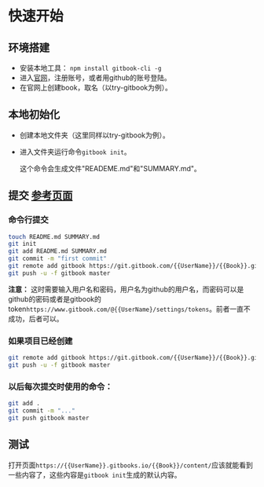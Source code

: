 # 快速开始

## 环境搭建

-   安装本地工具： `npm install gitbook-cli -g`
-   进入[官网](https://www.gitbook.com)，注册账号，或者用github的账号登陆。
-   在官网上创建book，取名（以try-gitbook为例）。

## 本地初始化

-   创建本地文件夹（这里同样以try-gitbook为例）。
-   进入文件夹运行命令`gitbook init`。

    这个命令会生成文件"READEME.md"和"SUMMARY.md"。

## 提交 [参考页面](https://help.gitbook.com/books/how-can-i-use-git.html)

### 命令行提交

```bash
touch README.md SUMMARY.md
git init
git add README.md SUMMARY.md
git commit -m "first commit"
git remote add gitbook https://git.gitbook.com/{{UserName}}/{{Book}}.git
git push -u -f gitbook master
```

**注意：** 这时需要输入用户名和密码，用户名为github的用户名，而密码可以是github的密码或者是gitbook的token`https://www.gitbook.com/@{{UserName}/settings/tokens`。前者一直不成功，后者可以。

### 如果项目已经创建

```bash
git remote add gitbook https://git.gitbook.com/{{UserName}}/{{Book}}.git
git push -u -f gitbook master
```

### 以后每次提交时使用的命令：

```bash
git add .
git commit -m "..."
git push gitbook master
```

## 测试

打开页面`https://{{UserName}}.gitbooks.io/{{Book}}/content/`应该就能看到一些内容了，这些内容是`gitbook init`生成的默认内容。
